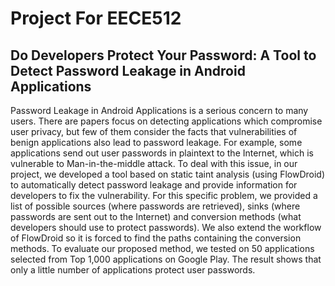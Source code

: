 # Project For EECE512

## Do Developers Protect Your Password: A Tool to Detect Password Leakage in Android Applications

Password Leakage in Android Applications is a serious concern to many users. There are papers focus on detecting applications which compromise user privacy, but few of them consider the facts that vulnerabilities of benign applications also lead to password leakage. For example, some applications send out user passwords in plaintext to the Internet, which is vulnerable to Man-in-the-middle attack. To deal with this issue, in our project, we developed a tool based on static taint analysis (using FlowDroid) to automatically detect password leakage and provide information for developers to fix the vulnerability. For this specific problem, we provided a list of possible sources (where passwords are retrieved), sinks (where passwords are sent out to the Internet) and conversion methods (what developers should use to protect passwords). We also extend the workflow of FlowDroid so it is forced to find the paths containing the conversion methods. To evaluate our proposed method, we tested on 50 applications selected from Top 1,000 applications on Google Play. The result shows that only a little number of applications protect user passwords.
